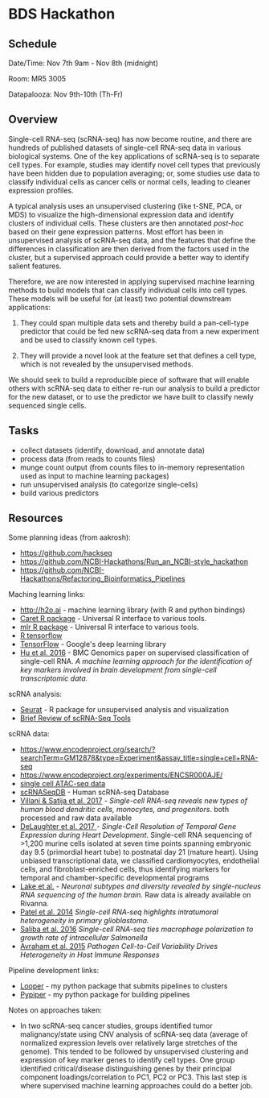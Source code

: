 # BDS Hackathon

## Schedule

Date/Time: Nov 7th 9am - Nov 8th (midnight)

Room: MR5 3005

Datapalooza: Nov 9th-10th (Th-Fr)

## Overview

Single-cell RNA-seq (scRNA-seq) has now become routine, and there are hundreds of published datasets of single-cell RNA-seq data in various biological systems. One of the key applications of scRNA-seq is to separate cell types. For example, studies may identify novel cell types that previously have been hidden due to population averaging; or, some studies use data to classify individual cells as cancer cells or normal cells, leading to cleaner expression profiles.

A typical analysis uses an unsupervised clustering (like t-SNE, PCA, or MDS) to visualize the high-dimensional expression data and identify clusters of individual cells. These clusters are then annotated *post-hoc* based on their gene expression patterns. Most effort has been in unsupervised analysis of scRNA-seq data, and the features that define the differences in classification are then derived from the factors used in the cluster, but a supervised approach could provide a better way to identify salient features.

Therefore, we are now interested in applying supervised machine learning methods to build models that can classify individual cells into cell types. These models will be useful for (at least) two potential downstream applications:

1. They could span multiple data sets and thereby build a pan-cell-type predictor that could be fed new scRNA-seq data from a new experiment and be used to classify known cell types.

2. They will provide a novel look at the feature set that defines a cell type, which is not revealed by the unsupervised methods.

We should seek to build a reproducible piece of software that will enable others with scRNA-seq data to either re-run our analysis to build a predictor for the new dataset, or to use the predictor we have built to classify newly sequenced single cells.

## Tasks

- collect datasets (identify, download, and annotate data)
- process data (from reads to counts files)
- munge count output (from counts files to in-memory representation used as input to machine learning packages)
- run unsupervised analysis (to categorize single-cells)
- build various predictors


## Resources
Some planning ideas (from aakrosh):

* https://github.com/hackseq
* https://github.com/NCBI-Hackathons/Run_an_NCBI-style_hackathon
* https://github.com/NCBI-Hackathons/Refactoring_Bioinformatics_Pipelines

Maching learning links:
* http://h2o.ai - machine learning library (with R and python bindings)
* [Caret R package](http://topepo.github.io/caret/visualizations.html) - Universal R interface to various tools.
* [mlr R package](https://cran.r-project.org/web/packages/mlr/index.html) - Universal R interface to various tools.
* [R tensorflow](https://github.com/rstudio/tensorflow)
* [TensorFlow](https://www.tensorflow.org/) - Google's deep learning library
* [Hu et al. 2016](https://www.ncbi.nlm.nih.gov/pubmed/28155657) - BMC Genomics paper on supervised classification of single-cell RNA. *A machine learning approach for the identification of key markers involved in brain development from single-cell transcriptomic data.*

scRNA  analysis:
* [Seurat](http://satijalab.org/seurat/) - R package for unsupervised analysis and visualization
* [Brief Review of scRNA-Seq Tools](https://www.nature.com/news/single-cell-sequencing-made-simple-1.22233)

scRNA data:
* https://www.encodeproject.org/search/?searchTerm=GM12878&type=Experiment&assay_title=single+cell+RNA-seq 
* https://www.encodeproject.org/experiments/ENCSR000AJE/
* [single cell ATAC-seq data](https://www.nature.com/nature/journal/v523/n7561/pdf/nature14590.pdf)
* [scRNASeqDB](https://bioinfo.uth.edu/scrnaseqdb/) - Human scRNA-seq Database
* [Villani & Satija et al. 2017](http://doi.org/10.1126/science.aah4573) - *Single-cell RNA-seq reveals new types of human blood dendritic cells, monocytes, and progenitors*. both processed and raw data available
* [DeLaughter et al. 2017 ](https://www.ncbi.nlm.nih.gov/pubmed/27840107) - *Single-Cell Resolution of Temporal Gene Expression during Heart Development*. Single-cell RNA sequencing of >1,200 murine cells isolated at seven time points spanning embryonic day 9.5 (primordial heart tube) to postnatal day 21 (mature heart). Using unbiased transcriptional data, we classified cardiomyocytes, endothelial cells, and fibroblast-enriched cells, thus identifying markers for temporal and chamber-specific developmental programs
* [Lake et al.](https://www.ncbi.nlm.nih.gov/pubmed/27339989) - *Neuronal subtypes and diversity revealed by single-nucleus RNA sequencing of the human brain.* Raw data is already available on Rivanna.
* [Patel et al. 2014](https://www.ncbi.nlm.nih.gov/pubmed/24925914) *Single-cell RNA-seq highlights intratumoral heterogeneity in primary glioblastoma.*
* [Saliba et al. 2016](https://www.nature.com/articles/nmicrobiol2016206) *Single-cell RNA-seq ties macrophage polarization to growth rate of intracellular Salmonella*
* [Avraham et al. 2015](https://www.ncbi.nlm.nih.gov/pubmed/26343579) *Pathogen Cell-to-Cell Variability Drives Heterogeneity in Host Immune Responses*

Pipeline development links:
* [Looper](http://looper.readthedocs.io/) - my python package that submits pipelines to clusters
* [Pypiper](http://pypiper.readthedocs.io/) - my python package for building pipelines

Notes on approaches taken:
* In two scRNA-seq cancer studies, groups identified tumor malignancy/state using CNV analysis of scRNA-seq data (average of normalized expression levels over relatively large stretches of the genome).  This tended to be followed by unsupervised clustering and expression of key marker genes to identify cell types.  One group identified critical/disease distinguishing genes by their principal component loadings/correlation to PC1, PC2 or PC3.  This last step is where supervised machine learning approaches could do a better job.   
